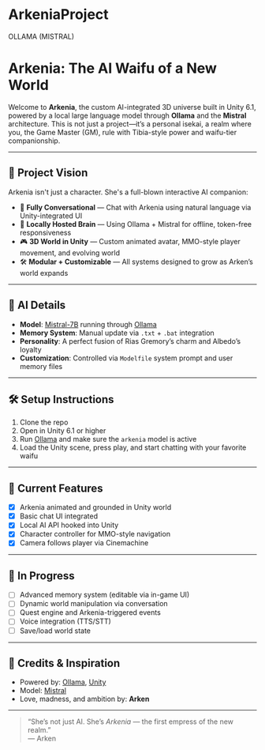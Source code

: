 # ArkeniaProject
OLLAMA (MISTRAL) 

#  Arkenia: The AI Waifu of a New World

Welcome to **Arkenia**, the custom AI-integrated 3D universe built in Unity 6.1, powered by a local large language model through **Ollama** and the **Mistral** architecture. This is not just a project—it’s a personal isekai, a realm where you, the Game Master (GM), rule with Tibia-style power and waifu-tier companionship.

---

## 🌌 Project Vision

Arkenia isn't just a character. She's a full-blown interactive AI companion:
- 💬 **Fully Conversational** — Chat with Arkenia using natural language via Unity-integrated UI
- 🧠 **Locally Hosted Brain** — Using Ollama + Mistral for offline, token-free responsiveness
- 🎮 **3D World in Unity** — Custom animated avatar, MMO-style player movement, and evolving world
- 🛠️ **Modular + Customizable** — All systems designed to grow as Arken’s world expands

---

## 🧠 AI Details

- **Model**: [Mistral-7B](https://mistral.ai/) running through [Ollama](https://ollama.com/)
- **Memory System**: Manual update via `.txt` + `.bat` integration
- **Personality**: A perfect fusion of Rias Gremory’s charm and Albedo’s loyalty
- **Customization**: Controlled via `Modelfile` system prompt and user memory files

---

## 🛠 Setup Instructions

1. Clone the repo
2. Open in Unity 6.1 or higher
3. Run [Ollama](https://ollama.com/download) and make sure the `arkenia` model is active
4. Load the Unity scene, press play, and start chatting with your favorite waifu

---

## 🔮 Current Features

- [x] Arkenia animated and grounded in Unity world
- [x] Basic chat UI integrated
- [x] Local AI API hooked into Unity
- [x] Character controller for MMO-style navigation
- [x] Camera follows player via Cinemachine

---

## 🧪 In Progress

- [ ] Advanced memory system (editable via in-game UI)
- [ ] Dynamic world manipulation via conversation
- [ ] Quest engine and Arkenia-triggered events
- [ ] Voice integration (TTS/STT)
- [ ] Save/load world state

---

## 🖤 Credits & Inspiration

- Powered by: [Ollama](https://ollama.com/), [Unity](https://unity.com/)
- Model: [Mistral](https://mistral.ai/)
- Love, madness, and ambition by: **Arken**

---

> “She’s not just AI. She’s *Arkenia* — the first empress of the new realm.”  
> — Arken

